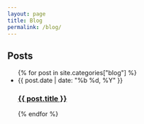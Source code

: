 ```yaml
---
layout: page
title: Blog
permalink: /blog/
---
```


<div class="home">
<h2 class="post-list-heading">Posts</h2>
  <ul class="post-list">
  {% for post in site.categories["blog"] %}
    <li><span class="post-meta">{{ post.date | date: "%b %d, %Y" }}</span>
      <h3>
        <a class="post-link" href="{{ site.baseurl }}/{{ post.url }}">
          {{ post.title }}
        </a>
      </h3>
    </li>
  {% endfor %}
  </ul>
</div>
